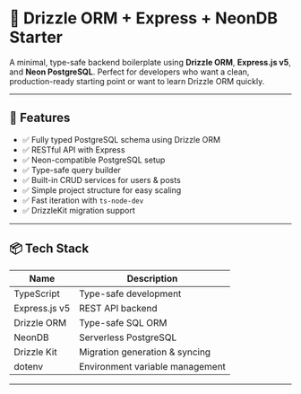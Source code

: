 # 🚀 Drizzle ORM + Express + NeonDB Starter

A minimal, type-safe backend boilerplate using **Drizzle ORM**, **Express.js v5**, and **Neon PostgreSQL**. Perfect for developers who want a clean, production-ready starting point or want to learn Drizzle ORM quickly.

---

## 🌟 Features

- ✅ Fully typed PostgreSQL schema using Drizzle ORM
- ✅ RESTful API with Express
- ✅ Neon-compatible PostgreSQL setup
- ✅ Type-safe query builder
- ✅ Built-in CRUD services for users & posts
- ✅ Simple project structure for easy scaling
- ✅ Fast iteration with `ts-node-dev`
- ✅ DrizzleKit migration support

---

## 📦 Tech Stack

| Name         | Description                         |
|--------------|-------------------------------------|
| TypeScript   | Type-safe development               |
| Express.js v5| REST API backend                    |
| Drizzle ORM  | Type-safe SQL ORM                   |
| NeonDB       | Serverless PostgreSQL               |
| Drizzle Kit  | Migration generation & syncing      |
| dotenv       | Environment variable management     |

---

